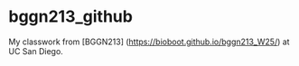 # bggn213_github
My classwork from [BGGN213] (https://bioboot.github.io/bggn213_W25/) at UC San Diego.
